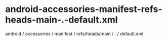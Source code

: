 # android-accessories-manifest-refs-heads-main-.-default.xml
android / accessories / manifest / refs/heads/main / . / default.xml

